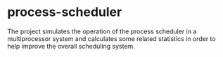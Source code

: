 # process-scheduler
The project simulates the operation of the process scheduler in a multiprocessor system and calculates some related statistics in order to help improve the overall scheduling system.
